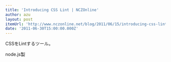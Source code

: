 ```yaml
---
title: 'Introducing CSS Lint | NCZOnline'
author: azu
layout: post
itemUrl: 'http://www.nczonline.net/blog/2011/06/15/introducing-css-lint-2/'
date: '2011-06-30T15:00:00.000Z'
---
```

CSSをLintするツール。

node.js製
